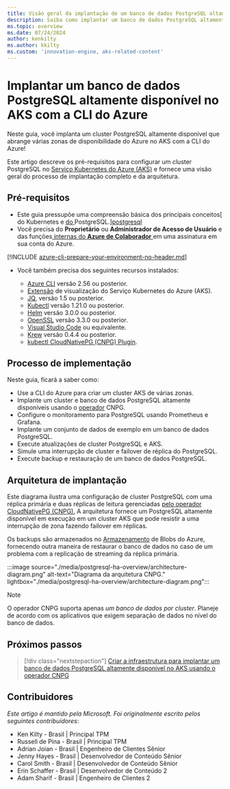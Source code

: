 ```yaml
---
title: Visão geral da implantação de um banco de dados PostgreSQL altamente disponível no AKS com a CLI do Azure
description: Saiba como implantar um banco de dados PostgreSQL altamente disponível no AKS usando o operador CloudNativePG!!
ms.topic: overview
ms.date: 07/24/2024
author: kenkilty
ms.author: kkilty
ms.custom: 'innovation-engine, aks-related-content'
---
```

# Implantar um banco de dados PostgreSQL altamente disponível no AKS com a CLI do Azure

Neste guia, você implanta um cluster PostgreSQL altamente disponível que abrange várias zonas de disponibilidade do Azure no AKS com a CLI do Azure!

Este artigo descreve os pré-requisitos para configurar um cluster PostgreSQL no [Serviço Kubernetes do Azure (AKS)][what-is-aks] e fornece uma visão geral do processo de implantação completo e da arquitetura.

## Pré-requisitos

* Este guia pressupõe uma compreensão básica dos principais conceitos[ do Kubernetes e [do ][core-kubernetes-concepts]PostgreSQL.][postgresql]
* Você precisa do **Proprietário** ou **Administrador de Acesso de Usuário** e das funções[ internas do **Azure de Colaborador** ][azure-roles]em uma assinatura em sua conta do Azure.

[!INCLUDE [azure-cli-prepare-your-environment-no-header.md](~/reusable-content/azure-cli/azure-cli-prepare-your-environment-no-header.md)]

* Você também precisa dos seguintes recursos instalados:

  * [Azure CLI](/cli/azure/install-azure-cli) versão 2.56 ou posterior.
  * [Extensão][aks-preview] de visualização do Serviço Kubernetes do Azure (AKS).
  * [JQ][jq], versão 1.5 ou posterior.
  * [Kubectl][install-kubectl] versão 1.21.0 ou posterior.
  * [Helm][install-helm] versão 3.0.0 ou posterior.
  * [OpenSSL][install-openssl] versão 3.3.0 ou posterior.
  * [Visual Studio Code][install-vscode] ou equivalente.
  * [Krew][install-krew] versão 0.4.4 ou posterior.
  * [kubectl CloudNativePG (CNPG) Plugin][cnpg-plugin].

## Processo de implementação

Neste guia, ficará a saber como:

* Use a CLI do Azure para criar um cluster AKS de várias zonas.
* Implante um cluster e banco de dados PostgreSQL altamente disponíveis usando o [operador][cnpg-plugin] CNPG.
* Configure o monitoramento para PostgreSQL usando Prometheus e Grafana.
* Implante um conjunto de dados de exemplo em um banco de dados PostgreSQL.
* Execute atualizações de cluster PostgreSQL e AKS.
* Simule uma interrupção de cluster e failover de réplica do PostgreSQL.
* Execute backup e restauração de um banco de dados PostgreSQL.

## Arquitetura de implantação

Este diagrama ilustra uma configuração de cluster PostgreSQL com uma réplica primária e duas réplicas de leitura gerenciadas [pelo operador CloudNativePG (CNPG).](https://cloudnative-pg.io/) A arquitetura fornece um PostgreSQL altamente disponível em execução em um cluster AKS que pode resistir a uma interrupção de zona fazendo failover em réplicas.

Os backups são armazenados no [Armazenamento](/azure/storage/blobs/) de Blobs do Azure, fornecendo outra maneira de restaurar o banco de dados no caso de um problema com a replicação de streaming da réplica primária.

:::image source="./media/postgresql-ha-overview/architecture-diagram.png" alt-text="Diagrama da arquitetura CNPG." lightbox="./media/postgresql-ha-overview/architecture-diagram.png":::

> [!NOTE]
> O operador CNPG suporta apenas *um banco de dados por cluster*. Planeje de acordo com os aplicativos que exigem separação de dados no nível do banco de dados.

## Próximos passos

> [!div class="nextstepaction"]
> [Criar a infraestrutura para implantar um banco de dados PostgreSQL altamente disponível no AKS usando o operador CNPG][create-infrastructure]

## Contribuidores

*Este artigo é mantido pela Microsoft. Foi originalmente escrito pelos seguintes contribuidores*:

* Ken Kilty - Brasil | Principal TPM
* Russell de Pina - Brasil | Principal TPM
* Adrian Joian - Brasil | Engenheiro de Clientes Sênior
* Jenny Hayes - Brasil | Desenvolvedor de Conteúdo Sênior
* Carol Smith - Brasil | Desenvolvedor de Conteúdo Sênior
* Erin Schaffer - Brasil | Desenvolvedor de Conteúdo 2
* Adam Sharif - Brasil | Engenheiro de Clientes 2

<!-- LINKS -->
[what-is-aks]: ./what-is-aks.md
[postgresql]: https://www.postgresql.org/
[core-kubernetes-concepts]: ./concepts-clusters-workloads.md
[azure-roles]: ../role-based-access-control/built-in-roles.md
[aks-preview]: ./draft.md#install-the-aks-preview-azure-cli-extension
[jq]: https://jqlang.github.io/jq/
[install-kubectl]: https://kubernetes.io/docs/tasks/tools/install-kubectl/
[install-helm]: https://helm.sh/docs/intro/install/
[install-openssl]: https://www.openssl.org/
[install-vscode]: https://code.visualstudio.com/Download
[install-krew]: https://krew.sigs.k8s.io/
[cnpg-plugin]: https://cloudnative-pg.io/documentation/current/kubectl-plugin/#using-krew
[create-infrastructure]: ./create-postgresql-ha.md
